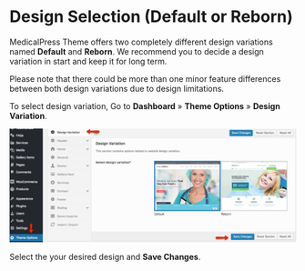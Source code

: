# Design Selection (Default or Reborn)

MedicalPress Theme offers two completely different design variations named **Default** and **Reborn**. We recommend you to decide a design variation in start and keep it for long term.

Please note that there could be more than one minor feature differences between both design variations due to design limitations.

To select design variation, Go to **Dashboard** &raquo; **Theme Options** &raquo; **Design Variation**.

![Design Selection](images/install/3.png)

Select the your desired design and **Save Changes**.